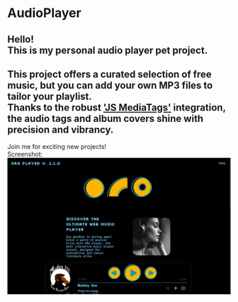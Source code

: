 # AudioPlayer


Hello!  
This is my personal audio player pet project.<br>
---
This project offers a curated selection of free music, but you can add your own MP3 files to tailor your playlist. <br>
Thanks to the robust ['JS MediaTags'](https://github.com/aadsm/jsmediatags) integration, the audio tags and album covers shine with precision and vibrancy. <br>
---
Join me for exciting new projects!
<br>
Screenshot:  
![screenshot](https://raw.githubusercontent.com/zelenolis/AudioPlayer/main/assets/screenshot.JPG "screenshot")
